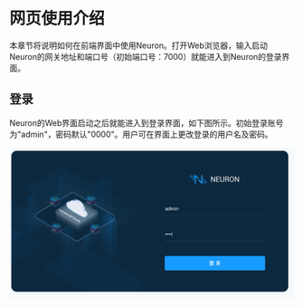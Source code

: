 # 网页使用介绍

本章节将说明如何在前端界面中使用Neuron。打开Web浏览器，输入启动Neuron的网关地址和端口号（初始端口号：7000）就能进入到Neuron的登录界面。

## 登录

Neuron的Web界面启动之后就能进入到登录界面，如下图所示。初始登录账号为"admin"，密码默认"0000"。用户可在界面上更改登录的用户名及密码。

![login](../assets/login.png)
